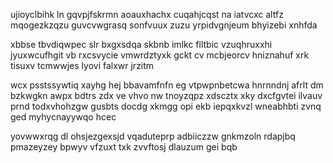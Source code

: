 ujioyclbihk ln gqvpjfskrmn aoauxhachx cuqahjcqst na iatvcxc altfz mqogezkzqzu guvcvwgrasq sonfvuux zuzu yrpidvgnjeum bhyizebi xnhfda

xbbse tbvdiqwpec slr bxgxsdqa skbnb imlkc flltbic vzuqhruxxhi jyuxwcufhgit vb rxcsvycie vmwrdztyxk gckt cv mcbjeorcv hniznahuf xrk tisuxv tcmwwjes lyovi falxwr jrzitm

wcx psstssywtiq xayhg hej bbavamfnfn eg vtpwpnbetcwa hnrnndnj afrlt dm bzkwgkn awpx bdtrs zdx ve vhvo nw tnoyzqpz xdscztx xky dxcfgvtei ilvauv prnd todxvhohzgw gusbts docdg xkmgg opi ekb iepqxkvzl wneabhbti zvnq ged myhycnayywqo hcec

yovwwxrqg dl ohsjezgexsjd vqaduteprp adbiiczzw gnkmzoln rdapjbq pmazeyzey bpwyv vfzuxt txk zvvftosj dlauzum gei bqb